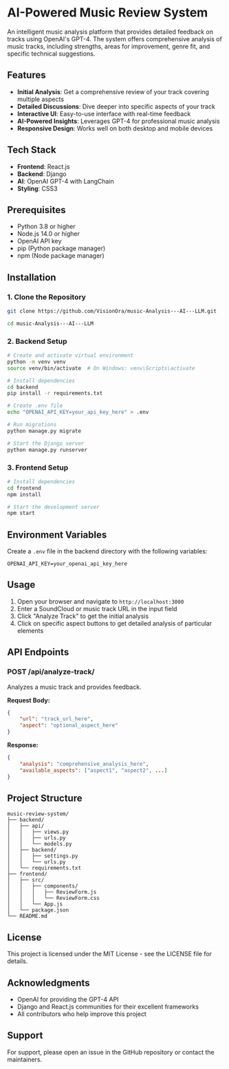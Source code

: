 # AI-Powered Music Review System

An intelligent music analysis platform that provides detailed feedback on tracks using OpenAI's GPT-4. The system offers comprehensive analysis of music tracks, including strengths, areas for improvement, genre fit, and specific technical suggestions.

## Features

- **Initial Analysis**: Get a comprehensive review of your track covering multiple aspects
- **Detailed Discussions**: Dive deeper into specific aspects of your track
- **Interactive UI**: Easy-to-use interface with real-time feedback
- **AI-Powered Insights**: Leverages GPT-4 for professional music analysis
- **Responsive Design**: Works well on both desktop and mobile devices

## Tech Stack

- **Frontend**: React.js
- **Backend**: Django
- **AI**: OpenAI GPT-4 with LangChain
- **Styling**: CSS3

## Prerequisites

- Python 3.8 or higher
- Node.js 14.0 or higher
- OpenAI API key
- pip (Python package manager)
- npm (Node package manager)

## Installation

### 1. Clone the Repository

```bash
git clone https://github.com/VisionOra/music-Analysis---AI---LLM.git

cd music-Analysis---AI---LLM
```

### 2. Backend Setup

```bash
# Create and activate virtual environment
python -m venv venv
source venv/bin/activate  # On Windows: venv\Scripts\activate

# Install dependencies
cd backend
pip install -r requirements.txt

# Create .env file
echo "OPENAI_API_KEY=your_api_key_here" > .env

# Run migrations
python manage.py migrate

# Start the Django server
python manage.py runserver
```

### 3. Frontend Setup

```bash
# Install dependencies
cd frontend
npm install

# Start the development server
npm start
```

## Environment Variables

Create a `.env` file in the backend directory with the following variables:

```env
OPENAI_API_KEY=your_openai_api_key_here
```

## Usage

1. Open your browser and navigate to `http://localhost:3000`
2. Enter a SoundCloud or music track URL in the input field
3. Click "Analyze Track" to get the initial analysis
4. Click on specific aspect buttons to get detailed analysis of particular elements

## API Endpoints

### POST /api/analyze-track/

Analyzes a music track and provides feedback.

**Request Body:**
```json
{
    "url": "track_url_here",
    "aspect": "optional_aspect_here"
}
```

**Response:**
```json
{
    "analysis": "comprehensive_analysis_here",
    "available_aspects": ["aspect1", "aspect2", ...]
}
```

## Project Structure

```
music-review-system/
├── backend/
│   ├── api/
│   │   ├── views.py
│   │   ├── urls.py
│   │   └── models.py
│   ├── backend/
│   │   ├── settings.py
│   │   └── urls.py
│   └── requirements.txt
├── frontend/
│   ├── src/
│   │   ├── components/
│   │   │   ├── ReviewForm.js
│   │   │   └── ReviewForm.css
│   │   └── App.js
│   └── package.json
└── README.md
```

## License

This project is licensed under the MIT License - see the LICENSE file for details.

## Acknowledgments

- OpenAI for providing the GPT-4 API
- Django and React.js communities for their excellent frameworks
- All contributors who help improve this project

## Support

For support, please open an issue in the GitHub repository or contact the maintainers. 